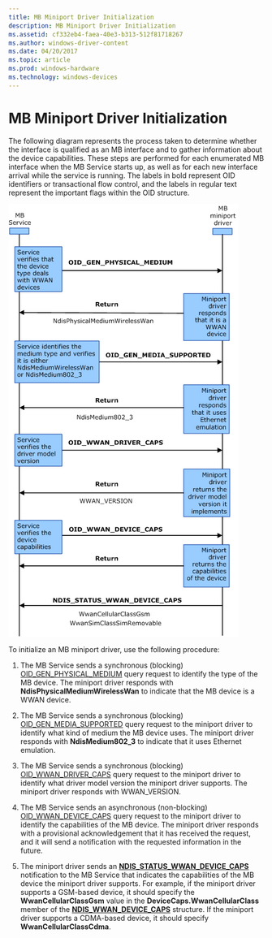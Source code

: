 ```yaml
---
title: MB Miniport Driver Initialization
description: MB Miniport Driver Initialization
ms.assetid: cf332eb4-faea-40e3-b313-512f81718267
ms.author: windows-driver-content
ms.date: 04/20/2017
ms.topic: article
ms.prod: windows-hardware
ms.technology: windows-devices
---
```


# MB Miniport Driver Initialization


The following diagram represents the process taken to determine whether the interface is qualified as an MB interface and to gather information about the device capabilities. These steps are performed for each enumerated MB interface when the MB Service starts up, as well as for each new interface arrival while the service is running. The labels in bold represent OID identifiers or transactional flow control, and the labels in regular text represent the important flags within the OID structure.

![diagram illustrating establishing if the interface is qualified as an mb interface, and illustrating gathering information about device capabilities](images/wwandriverinitproc.png)

To initialize an MB miniport driver, use the following procedure:

1.  The MB Service sends a synchronous (blocking) [OID\_GEN\_PHYSICAL\_MEDIUM](https://msdn.microsoft.com/library/windows/hardware/ff569621) query request to identify the type of the MB device. The miniport driver responds with **NdisPhysicalMediumWirelessWan** to indicate that the MB device is a WWAN device.

2.  The MB Service sends a synchronous (blocking) [OID\_GEN\_MEDIA\_SUPPORTED](https://msdn.microsoft.com/library/windows/hardware/ff569609) query request to the miniport driver to identify what kind of medium the MB device uses. The miniport driver responds with **NdisMedium802\_3** to indicate that it uses Ethernet emulation.

3.  The MB Service sends a synchronous (blocking) [OID\_WWAN\_DRIVER\_CAPS](https://msdn.microsoft.com/library/windows/hardware/ff569825) query request to the miniport driver to identify what driver model version the miniport driver supports. The miniport driver responds with WWAN\_VERSION.

4.  The MB Service sends an asynchronous (non-blocking) [OID\_WWAN\_DEVICE\_CAPS](https://msdn.microsoft.com/library/windows/hardware/ff569824) query request to the miniport driver to identify the capabilities of the MB device. The miniport driver responds with a provisional acknowledgement that it has received the request, and it will send a notification with the requested information in the future.

5.  The miniport driver sends an [**NDIS\_STATUS\_WWAN\_DEVICE\_CAPS**](https://msdn.microsoft.com/library/windows/hardware/ff567845) notification to the MB Service that indicates the capabilities of the MB device the miniport driver supports. For example, if the miniport driver supports a GSM-based device, it should specify the **WwanCellularClassGsm** value in the **DeviceCaps.WwanCellularClass** member of the [**NDIS\_WWAN\_DEVICE\_CAPS**](https://msdn.microsoft.com/library/windows/hardware/ff567907) structure. If the miniport driver supports a CDMA-based device, it should specify **WwanCellularClassCdma**.

 

 





